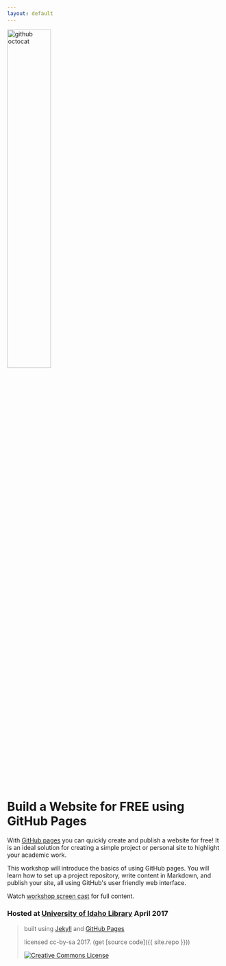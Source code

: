 ```yaml
---
layout: default
---
```


<div> 
    <img src="{{ site.url }}/images/octocat.jpg" alt="github octocat" style="width:45%;" >
</div>

# Build a Website for FREE using GitHub Pages 

With [GitHub pages](https://pages.github.com/) you can quickly create and publish a website for free! 
It is an ideal solution for creating a simple project or personal site to highlight your academic work. 

This workshop will introduce the basics of using GitHub pages. 
You will learn how to set up a project repository, write content in Markdown, and publish your site, all using GitHub's user friendly web interface. 

Watch [workshop screen cast](https://youtu.be/SWVjQsvQocA) for full content.

### Hosted at [University of Idaho Library](http://www.lib.uidaho.edu/) April 2017

> built using [Jekyll](https://jekyllrb.com/) and [GitHub Pages](https://pages.github.com/)
>
> licensed cc-by-sa 2017. (get [source code]({{ site.repo }}))
> 
> <a href="http://creativecommons.org/licenses/by-sa/4.0/" rel="license"><img style="border-width: 0;" src="https://i.creativecommons.org/l/by-sa/4.0/88x31.png" alt="Creative Commons License" /></a>
